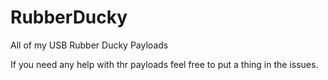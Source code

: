 # RubberDucky
All of my USB Rubber Ducky Payloads

If you need any help with thr payloads feel free to put a thing in the issues.
